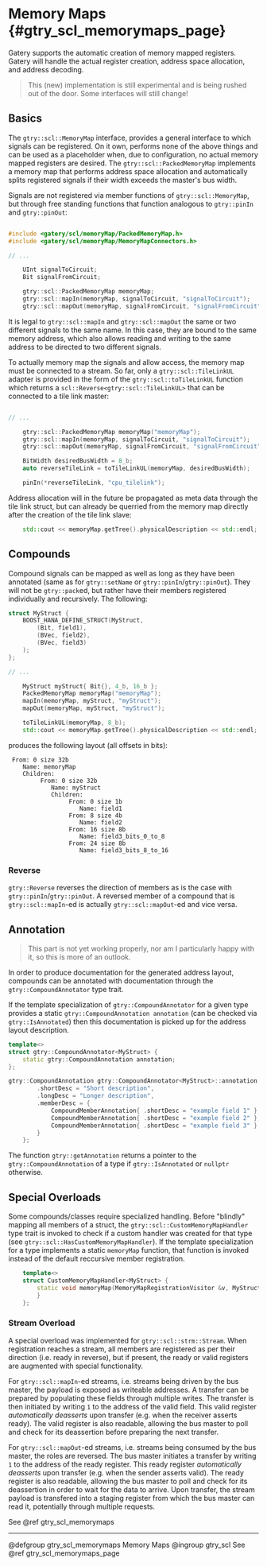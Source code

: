# Memory Maps {#gtry_scl_memorymaps_page}

Gatery supports the automatic creation of memory mapped registers.
Gatery will handle the actual register creation, address space allocation, and address decoding.

> This (new) implementation is still experimental and is being rushed out of the door.
> Some interfaces will still change!

## Basics

The `gtry::scl::MemoryMap` interface, provides a general interface to which signals can be registered.
On it own, performs none of the above things and can be used as a placeholder when, due to configuration, no actual memory mapped registers are desired.
The `gtry::scl::PackedMemoryMap` implements a memory map that performs address space allocation and automatically splits registered signals if their width exceeds the master's bus width.

Signals are not registered via member functions of `gtry::scl::MemoryMap`, but through free standing functions that function analogous to `gtry::pinIn` and `gtry::pinOut`:
```cpp

#include <gatery/scl/memoryMap/PackedMemoryMap.h>
#include <gatery/scl/memoryMap/MemoryMapConnectors.h>

// ...

	UInt signalToCircuit;
	Bit signalFromCircuit;

	gtry::scl::PackedMemoryMap memoryMap;
	gtry::scl::mapIn(memoryMap, signalToCircuit, "signalToCircuit");
	gtry::scl::mapOut(memoryMap, signalFromCircuit, "signalFromCircuit");

```

It is legal to `gtry::scl::mapIn` and `gtry::scl::mapOut` the same or two different signals to the same name.
In this case, they are bound to the same memory address, which also allows reading and writing to the same address to be directed to two different signals.


To actually memory map the signals and allow access, the memory map must be connected to a stream.
So far, only a `gtry::scl::TileLinkUL` adapter is provided in the form of the `gtry::scl::toTileLinkUL` function which returns a `scl::Reverse<gtry::scl::TileLinkUL>` that can be connected to a tile link master:
```cpp

// ...

	gtry::scl::PackedMemoryMap memoryMap("memoryMap");
	gtry::scl::mapIn(memoryMap, signalToCircuit, "signalToCircuit");
	gtry::scl::mapOut(memoryMap, signalFromCircuit, "signalFromCircuit");

	BitWidth desiredBusWidth = 8_b;
	auto reverseTileLink = toTileLinkUL(memoryMap, desiredBusWidth);

	pinIn(*reverseTileLink, "cpu_tilelink");

```

Address allocation will in the future be propagated as meta data through the tile link struct, but can already be querried from the memory map directly after the creation of the tile link slave:
```cpp
	std::cout << memoryMap.getTree().physicalDescription << std::endl;
```

## Compounds

Compound signals can be mapped as well as long as they have been annotated (same as for `gtry::setName` or `gtry::pinIn`/`gtry::pinOut`).
They will not be `gtry::pack`ed, but rather have their members registered individually and recursively.
The following:
```cpp
struct MyStruct {
	BOOST_HANA_DEFINE_STRUCT(MyStruct,
		(Bit, field1),
		(BVec, field2),
		(BVec, field3)
	);
};

// ...

	MyStruct myStruct{ Bit{}, 4_b, 16_b };
	PackedMemoryMap memoryMap("memoryMap");
	mapIn(memoryMap, myStruct, "myStruct");
	mapOut(memoryMap, myStruct, "myStruct");

	toTileLinkUL(memoryMap, 8_b);
	std::cout << memoryMap.getTree().physicalDescription << std::endl;
```
produces the following layout (all offsets in bits):
```
 From: 0 size 32b
    Name: memoryMap
    Children: 
         From: 0 size 32b
            Name: myStruct
            Children: 
                 From: 0 size 1b
                    Name: field1
                 From: 8 size 4b
                    Name: field2
                 From: 16 size 8b
                    Name: field3_bits_0_to_8
                 From: 24 size 8b
                    Name: field3_bits_8_to_16
```

### Reverse

`gtry::Reverse` reverses the direction of members as is the case with `gtry::pinIn`/`gtry::pinOut`.
A reversed member of a compound that is `gtry::scl::mapIn`-ed is actually `gtry::scl::mapOut`-ed and vice versa.

## Annotation

> This part is not yet working properly, nor am I particularly happy with it, so this is more of an outlook.

In order to produce documentation for the generated address layout, compounds can be annotated with documentation through the `gtry::CompoundAnnotator` type trait.

If the template specialization of `gtry::CompoundAnnotator` for a given type provides a static `gtry::CompoundAnnotation annotation` (can be checked via `gtry::IsAnnotated`) then this documentation is picked up for the address layout description.

```cpp
template<>
struct gtry::CompoundAnnotator<MyStruct> {
	static gtry::CompoundAnnotation annotation;
};

gtry::CompoundAnnotation gtry::CompoundAnnotator<MyStruct>::annotation = {
		.shortDesc = "Short description",
		.longDesc = "Longer description",
		.memberDesc = {
			CompoundMemberAnnotation{ .shortDesc = "example field 1" },
			CompoundMemberAnnotation{ .shortDesc = "example field 2" },
			CompoundMemberAnnotation{ .shortDesc = "example field 3" },
		}
	};
```

The function `gtry::getAnnotation` returns a pointer to the `gtry::CompoundAnnotation` of a type if `gtry::IsAnnotated` or `nullptr` otherwise.

## Special Overloads

Some compounds/classes require specialized handling.
Before "blindly" mapping all members of a struct, the `gtry::scl::CustomMemoryMapHandler` type trait is invoked to check if a custom handler was created for that type (see `gtry::scl::HasCustomMemoryMapHandler`).
If the template specialization for a type implements a static `memoryMap` function, that function is invoked instead of the default reccursive member registration.
```cpp
	template<>
	struct CustomMemoryMapHandler<MyStruct> {
		static void memoryMap(MemoryMapRegistrationVisitor &v, MyStruct &signal, bool isReverse, std::string_view name, const CompoundMemberAnnotation *annotation) {
		}
	};
```

### Stream Overload

A special overload was implemented for `gtry::scl::strm::Stream`.
When registration reaches a stream, all members are registered as per their direction (i.e. ready in reverse), but if present, the ready or valid registers are augmented with special functionality.

For `gtry::scl::mapIn`-ed streams, i.e. streams being driven by the bus master, the payload is exposed as writeable addresses.
A transfer can be prepared by populating these fields through multiple writes.
The transfer is then initiated by writing `1` to the address of the valid field.
This valid register *automatically deasserts* upon transfer (e.g. when the receiver asserts ready).
The valid register is also readable, allowing the bus master to poll and check for its deassertion before preparing the next transfer.

For `gtry::scl::mapOut`-ed streams, i.e. streams being consumed by the bus master, the roles are reversed.
The bus master initiates a transfer by writing `1` to the address of the ready register.
This ready register *automatically deasserts* upon transfer (e.g. when the sender asserts valid).
The ready register is also readable, allowing the bus master to poll and check for its deassertion in order to wait for the data to arrive.
Upon transfer, the stream payload is transfered into a staging register from which the bus master can read it, potentially through multiple requests.



See @ref gtry_scl_memorymaps

------------------------------

@defgroup gtry_scl_memorymaps Memory Maps
@ingroup gtry_scl
See @ref gtry_scl_memorymaps_page
